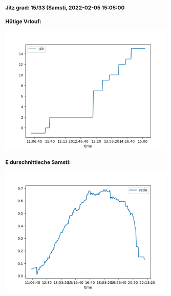 ### Jitz grad: 15/33 (Samsti, 2022-02-05 15:05:00

### Hütige Vrlouf:
![Graph](Today.png)

### E durschnittleche Samsti:
![Graph](Samsti.png)